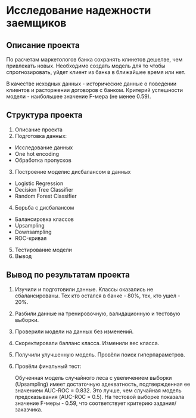 # Исследование надежности заемщиков
## Описание проекта
По расчетам маркетологов банка сохранять клинетов дешелве, чем привлекать новых. Необходимо создать модель для то чтобы спрогнозировать, уйдет клиент из банка в ближайшее время или нет.


В качестве исходных данных - исторические данные о поведении клиентов и расторжении договоров с банком. Критерий успешности модели - наибольшее значение  F-мера (не менее 0.59).

## Структура проекта

1. Описание проекта
2. Подготовка данных:
- Исследование данных
- One hot encoding
- Обработка пропусков
3.  Построение моделис дисбалансом в данных
- Logistic Regression
- Decision Tree Classifier
- Random Forest Classifier
4.  Борьба с дисбалансом
- Балансировка классов
- Upsampling
- Downsampling
- ROC-кривая
5.  Тестирование модели
6. Вывод

## Вывод по результатам проекта

1. Изучили и подготовили данные. Классы оказались не сбалансированы. Тех кто остался в банке - 80%, тех, кто ушел -  20%.
2. Разбили данные на тренировочную, валидационную и тестовую выборки.
3. Проверили модели на данных без изменений.
4. Скоректировали балланс класса. Изменили вес класса.
5. Получили улучшенную модель. Провёли поиск гиперпараметров.
6. Провёли финальный тест:
   
   Обученная модель случайного леса с увеличением выборки (Upsampling) имеет достаточную адекватность, подтвержденная ее значением AUC-ROC = 0.832. Это лучше, чем случайная модель предсказывания (AUC-ROC = 0.5). На тестовой выборке показала значение F-меры - 0.59, что соответствует критерию задания/заказчика.

